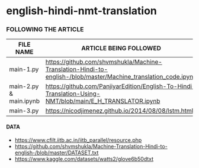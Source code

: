 # english-hindi-nmt-translation
 
### FOLLOWING THE ARTICLE

|FILE NAME|ARTICLE BEING FOLLOWED|
|---|---|
|main-1.py|https://github.com/shvmshukla/Machine-Translation-Hindi-to-english-/blob/master/Machine_translation_code.ipynb|
|main-2.py & main.ipynb|https://github.com/PanjiyarEdition/English-To-Hindi-Translation-Using-NMT/blob/main/E_H_TRANSLATOR.ipynb|
|main-3.py|https://nicodjimenez.github.io/2014/08/08/lstm.html|

#### DATA
- https://www.cfilt.iitb.ac.in/iitb_parallel/resource.php
- https://github.com/shvmshukla/Machine-Translation-Hindi-to-english-/blob/master/DATASET.txt
- https://www.kaggle.com/datasets/watts2/glove6b50dtxt